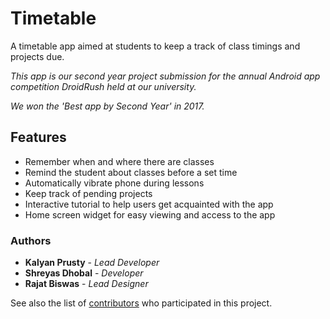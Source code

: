 # Timetable
A timetable app aimed at students to keep a track of class timings and projects due.

_This app is our second year project submission for the annual Android app competition DroidRush held at our university._

_We won the 'Best app by Second Year' in 2017._



## Features
- Remember when and where there are classes
- Remind the student about classes before a set time
- Automatically vibrate phone during lessons
- Keep track of pending projects
- Interactive tutorial to help users get acquainted with the app
- Home screen widget for easy viewing and access to the app

### Authors

* **Kalyan Prusty** - *Lead Developer*
* **Shreyas Dhobal** - *Developer*
* **Rajat Biswas** - *Lead Designer*

See also the list of [contributors](https://github.com/rajatdiptabiswas/timetable/graphs/contributors) who participated in this project.
